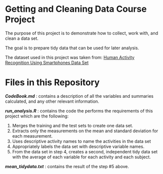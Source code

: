 # Getting and Cleaning Data Course Project

The purpose of this project is to demonstrate how to collect, work with, and clean a data set. 

The goal is to prepare tidy data that can be used for later analysis.

The dataset used in this project was taken from:
[Human Activity Recognition Using Smartphones Data Set](http://archive.ics.uci.edu/ml/datasets/Human+Activity+Recognition+Using+Smartphones)

# Files in this Repository

_**CodeBook.md**_ : contains a description of all the variables and summaries calculated, and any other relevant information.

_**run_analysis.R**_ : contains the code the performs the requirements of this project which are the following:
1. Merges the training and the test sets to create one data set.
2. Extracts only the measurements on the mean and standard deviation for each measurement.
3. Uses descriptive activity names to name the activities in the data set
4. Appropriately labels the data set with descriptive variable names.
5. From the data set in step 4, creates a second, independent tidy data set with the average of each variable for each activity and each subject.

_**mean_tidydata.txt**_ : contains the result of the step #5 above.